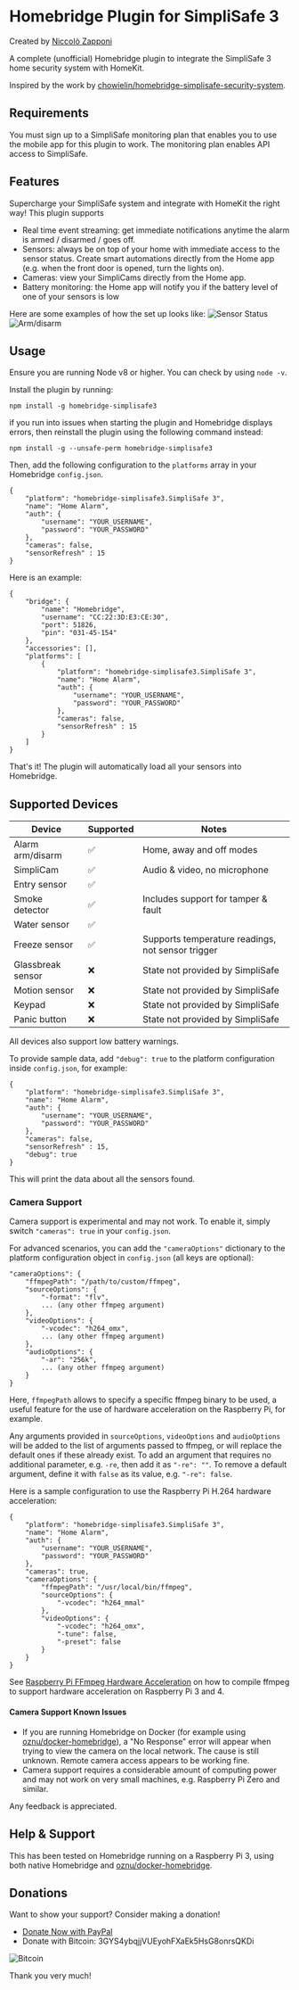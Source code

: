 # Homebridge Plugin for SimpliSafe 3
Created by [Niccolò Zapponi](https://twitter.com/nzapponi)

A complete (unofficial) Homebridge plugin to integrate the SimpliSafe 3 home security system with HomeKit.

Inspired by the work by [chowielin/homebridge-simplisafe-security-system](https://github.com/chowielin/homebridge-simplisafe-security-system).

## Requirements
You must sign up to a SimpliSafe monitoring plan that enables you to use the mobile app for this plugin to work.
The monitoring plan enables API access to SimpliSafe.

## Features
Supercharge your SimpliSafe system and integrate with HomeKit the right way!
This plugin supports
- Real time event streaming: get immediate notifications anytime the alarm is armed / disarmed / goes off.
- Sensors: always be on top of your home with immediate access to the sensor status. Create smart automations directly from the Home app (e.g. when the front door is opened, turn the lights on).
- Cameras: view your SimpliCams directly from the Home app.
- Battery monitoring: the Home app will notify you if the battery level of one of your sensors is low

Here are some examples of how the set up looks like:
![Sensor Status](/docs/sensors.png)
![Arm/disarm](/docs/arm.png)


## Usage

Ensure you are running Node v8 or higher. You can check by using `node -v`.

Install the plugin by running:

```
npm install -g homebridge-simplisafe3
```

if you run into issues when starting the plugin and Homebridge displays errors, then reinstall the plugin using the following command instead:
```
npm install -g --unsafe-perm homebridge-simplisafe3
```

Then, add the following configuration to the `platforms` array in your Homebridge `config.json`. 


```
{
    "platform": "homebridge-simplisafe3.SimpliSafe 3",
    "name": "Home Alarm",
    "auth": {
        "username": "YOUR_USERNAME",
        "password": "YOUR_PASSWORD"
    },
    "cameras": false,
    "sensorRefresh" : 15
}
```

Here is an example:
```
{
    "bridge": {
        "name": "Homebridge",
        "username": "CC:22:3D:E3:CE:30",
        "port": 51826,
        "pin": "031-45-154"
    },
    "accessories": [],
    "platforms": [
        {
            "platform": "homebridge-simplisafe3.SimpliSafe 3",
            "name": "Home Alarm",
            "auth": {
                "username": "YOUR_USERNAME",
                "password": "YOUR_PASSWORD"
            },
            "cameras": false,
            "sensorRefresh" : 15
        }
    ]
}
```

That's it! The plugin will automatically load all your sensors into Homebridge.

## Supported Devices

Device             | Supported          | Notes
------------------ | ------------------ | -------------------------------------------------
Alarm arm/disarm   | :white_check_mark: | Home, away and off modes
SimpliCam          | :white_check_mark: | Audio & video, no microphone
Entry sensor       | :white_check_mark: | 
Smoke detector     | :white_check_mark: | Includes support for tamper & fault
Water sensor       | :white_check_mark: |
Freeze sensor      | :white_check_mark: | Supports temperature readings, not sensor trigger
Glassbreak sensor  | :x:                | State not provided by SimpliSafe
Motion sensor      | :x:                | State not provided by SimpliSafe
Keypad             | :x:                | State not provided by SimpliSafe
Panic button       | :x:                | State not provided by SimpliSafe

All devices also support low battery warnings.

To provide sample data, add `"debug": true` to the platform configuration inside `config.json`, for example:
```
{
    "platform": "homebridge-simplisafe3.SimpliSafe 3",
    "name": "Home Alarm",
    "auth": {
        "username": "YOUR_USERNAME",
        "password": "YOUR_PASSWORD"
    },
    "cameras": false,
    "sensorRefresh" : 15,
    "debug": true
}
```

This will print the data about all the sensors found.

### Camera Support
Camera support is experimental and may not work. To enable it, simply switch `"cameras": true` in your `config.json`.

For advanced scenarios, you can add the `"cameraOptions"` dictionary to the platform configuration object in `config.json` (all keys are optional):

```
"cameraOptions": {
    "ffmpegPath": "/path/to/custom/ffmpeg",
    "sourceOptions": {
        "-format": "flv",
        ... (any other ffmpeg argument)
    },
    "videoOptions": {
        "-vcodec": "h264_omx",
        ... (any other ffmpeg argument)
    },
    "audioOptions": {
        "-ar": "256k",
        ... (any other ffmpeg argument)
    }  
}
```
Here, `ffmpegPath` allows to specify a specific ffmpeg binary to be used, a useful feature for the use of hardware acceleration on the Raspberry Pi, for example.

Any arguments provided in `sourceOptions`, `videoOptions` and `audioOptions` will be added to the list of arguments passed to ffmpeg, or will replace the default ones if these already exist.
To add an argument that requires no additional parameter, e.g. `-re`, then add it as `"-re": ""`.
To remove a default argument, define it with `false` as its value, e.g. `"-re": false`.

Here is a sample configuration to use the Raspberry Pi H.264 hardware acceleration:
```
{
    "platform": "homebridge-simplisafe3.SimpliSafe 3",
    "name": "Home Alarm",
    "auth": {
        "username": "YOUR_USERNAME",
        "password": "YOUR_PASSWORD"
    },
    "cameras": true,
    "cameraOptions": {
        "ffmpegPath": "/usr/local/bin/ffmpeg",
        "sourceOptions": {
            "-vcodec": "h264_mmal"
        },
        "videoOptions": {
            "-vcodec": "h264_omx",
            "-tune": false,
            "-preset": false
        }
    }
}
```
See [Raspberry Pi FFmpeg Hardware Acceleration](/docs/raspberry-pi-ffmpeg.md) on how to compile ffmpeg to support hardware acceleration on Raspberry Pi 3 and 4.

#### Camera Support Known Issues
- If you are running Homebridge on Docker (for example using [oznu/docker-homebridge](https://github.com/oznu/docker-homebridge)), a "No Response" error will appear when trying to view the camera on the local network. The cause is still unknown. Remote camera access appears to be working fine.
- Camera support requires a considerable amount of computing power and may not work on very small machines, e.g. Raspberry Pi Zero and similar.

Any feedback is appreciated.

## Help & Support
This has been tested on Homebridge running on a Raspberry Pi 3, using both native Homebridge and [oznu/docker-homebridge](https://github.com/oznu/docker-homebridge).

## Donations
Want to show your support? Consider making a donation!
- [Donate Now with PayPal](https://paypal.me/nzapponi?locale.x=en_GB)
- Donate with Bitcoin: 3GYS4ybqjjVUEyohFXaEk5HsG8onrsQKDi

![Bitcoin](/docs/bitcoin.png)

Thank you very much!